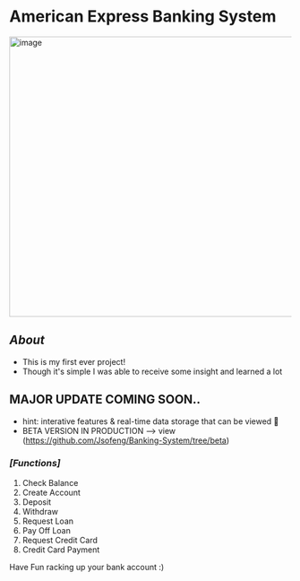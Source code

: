 # American Express Banking System

<img width="1000" height="500" alt="image" src="https://github.com/user-attachments/assets/cc87b3c2-f3fb-4a55-9500-157b47b59c66" />

## _About_ 
* This is my first ever project!
* Though it's simple I was able to receive some insight and learned a lot 

## **MAJOR UPDATE COMING SOON..** 
* hint: interative features & real-time data storage that can be viewed 👀
* BETA VERSION IN PRODUCTION --> view (https://github.com/Jsofeng/Banking-System/tree/beta) 

### _[Functions]_
1. Check Balance
2. Create Account
3. Deposit
4. Withdraw
5. Request Loan
6. Pay Off Loan
7. Request Credit Card
8. Credit Card Payment

Have Fun racking up your bank account :)
